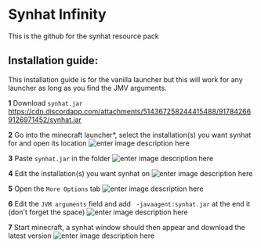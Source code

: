 # Synhat Infinity
This is the github for the synhat resource pack

## Installation guide:
This installation guide is for the vanilla launcher but this will work for any launcher as long as you find the JMV arguments.

**1**
Download `synhat.jar` <https://cdn.discordapp.com/attachments/514367258244415488/917842669126971452/synhat.jar>

**2**
Go into the minecraft launcher*, select the installation(s) you want synhat for and open its location
![enter image description here](https://cdn.discordapp.com/attachments/519088004812505088/917835683685609523/unknown.png)

**3**
Paste `synhat.jar` in the folder
![enter image description here](https://media.discordapp.net/attachments/519088004812505088/917836352450621450/unknown.png)

**4**
Edit the installation(s) you want synhat on
![enter image description here](https://cdn.discordapp.com/attachments/519088004812505088/917836609997664286/unknown.png)

**5**
Open the `More Options` tab
![enter image description here](https://media.discordapp.net/attachments/519088004812505088/917837115025391636/unknown.png)

**6**
Edit the `JVM arguments` field and add ` -javaagent:synhat.jar` at the end it (don't forget the space)
![enter image description here](https://media.discordapp.net/attachments/519088004812505088/917837559059591229/unknown.png)

**7**
Start minecraft, a synhat window should then appear and download the latest version
![enter image description here](https://cdn.discordapp.com/attachments/519088004812505088/917837993295880213/unknown.png)

